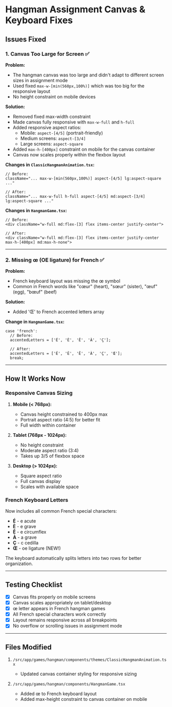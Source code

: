 # Hangman Assignment Canvas & Keyboard Fixes

## Issues Fixed

### 1. Canvas Too Large for Screen ✅

**Problem:** 
- The hangman canvas was too large and didn't adapt to different screen sizes in assignment mode
- Used fixed `max-w-[min(560px,100%)]` which was too big for the responsive layout
- No height constraint on mobile devices

**Solution:**
- Removed fixed max-width constraint
- Made canvas fully responsive with `max-w-full` and `h-full`
- Added responsive aspect ratios:
  - Mobile: `aspect-[4/5]` (portrait-friendly)
  - Medium screens: `aspect-[3/4]` 
  - Large screens: `aspect-square`
- Added `max-h-[400px]` constraint on mobile for the canvas container
- Canvas now scales properly within the flexbox layout

**Changes in `ClassicHangmanAnimation.tsx`:**
```tsx
// Before:
className="... max-w-[min(560px,100%)] aspect-[4/5] lg:aspect-square ..."

// After:
className="... max-w-full h-full aspect-[4/5] md:aspect-[3/4] lg:aspect-square ..."
```

**Changes in `HangmanGame.tsx`:**
```tsx
// Before:
<div className="w-full md:flex-[3] flex items-center justify-center">

// After:
<div className="w-full md:flex-[3] flex items-center justify-center max-h-[400px] md:max-h-none">
```

---

### 2. Missing œ (OE ligature) for French ✅

**Problem:**
- French keyboard layout was missing the œ symbol
- Common in French words like "cœur" (heart), "sœur" (sister), "œuf" (egg), "bœuf" (beef)

**Solution:**
- Added 'Œ' to French accented letters array

**Change in `HangmanGame.tsx`:**
```tsx
case 'french':
  // Before:
  accentedLetters = ['É', 'È', 'Ê', 'À', 'Ç'];
  
  // After:
  accentedLetters = ['É', 'È', 'Ê', 'À', 'Ç', 'Œ'];
  break;
```

---

## How It Works Now

### Responsive Canvas Sizing

1. **Mobile (< 768px):**
   - Canvas height constrained to 400px max
   - Portrait aspect ratio (4:5) for better fit
   - Full width within container

2. **Tablet (768px - 1024px):**
   - No height constraint
   - Moderate aspect ratio (3:4)
   - Takes up 3/5 of flexbox space

3. **Desktop (> 1024px):**
   - Square aspect ratio
   - Full canvas display
   - Scales with available space

### French Keyboard Letters

Now includes all common French special characters:
- **É** - e acute
- **È** - e grave  
- **Ê** - e circumflex
- **À** - a grave
- **Ç** - c cedilla
- **Œ** - oe ligature (NEW!)

The keyboard automatically splits letters into two rows for better organization.

---

## Testing Checklist

- [x] Canvas fits properly on mobile screens
- [x] Canvas scales appropriately on tablet/desktop
- [x] œ letter appears in French hangman games
- [x] All French special characters work correctly
- [x] Layout remains responsive across all breakpoints
- [x] No overflow or scrolling issues in assignment mode

---

## Files Modified

1. `/src/app/games/hangman/components/themes/ClassicHangmanAnimation.tsx`
   - Updated canvas container styling for responsive sizing

2. `/src/app/games/hangman/components/HangmanGame.tsx`
   - Added œ to French keyboard layout
   - Added max-height constraint to canvas container on mobile

